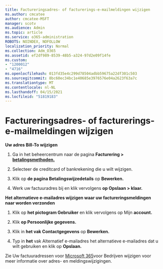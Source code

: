 ```yaml
---
title: Factureringsadres- of facturerings-e-mailmeldingen wijzigen
ms.author: cmcatee
author: cmcatee-MSFT
manager: scotv
ms.audience: Admin
ms.topic: article
ms.service: o365-administration
ROBOTS: NOINDEX, NOFOLLOW
localization_priority: Normal
ms.collection: Adm_O365
ms.assetid: ef2df989-8539-48b5-a324-97d2e09f14fe
ms.custom:
- "1200012"
- "4716"
ms.openlocfilehash: 013fd35e4c299d78504adbb59675a22df301c503
ms.sourcegitcommit: 8bc60ec34bc1e40685e3976576e04a2623f63a7c
ms.translationtype: MT
ms.contentlocale: nl-NL
ms.lasthandoff: 04/15/2021
ms.locfileid: "51819183"
---
```

# <a name="change-billing-address-or-billing-email-notifications"></a>Factureringsadres- of facturerings-e-mailmeldingen wijzigen

**Uw adres Bill-To wijzigen**

1. Ga in het beheercentrum naar de pagina **Facturering > [betalingsmethoden.](https://go.microsoft.com/fwlink/p/?linkid=2018806)**

2. Selecteer de creditcard of bankrekening die u wilt wijzigen.

3. Klik op **de pagina Betalingswijzedetails** op **Bewerken.**

4. Werk uw factuuradres bij en klik vervolgens **op Opslaan > klaar.**

**Het alternatieve e-mailadres wijzigen waar uw factureringsmeldingen naar worden verzonden** 

1. Klik op **het pictogram Gebruiker** en klik vervolgens op Mijn **account.**

2. Klik **op Persoonlijke gegevens.**

3. Klik in **het vak Contactgegevens** op **Bewerken.**

4. Typ in **het** vak Alternatief e-mailadres het alternatieve e-mailadres dat u wilt gebruiken en klik op **Opslaan.**

Zie Uw factuuradressen voor [Microsoft 365](https://docs.microsoft.com/microsoft-365/commerce/billing-and-payments/change-your-billing-addresses?view=o365-worldwide)voor Bedrijven wijzigen voor meer informatie over adres- en meldingswijzigingen.
